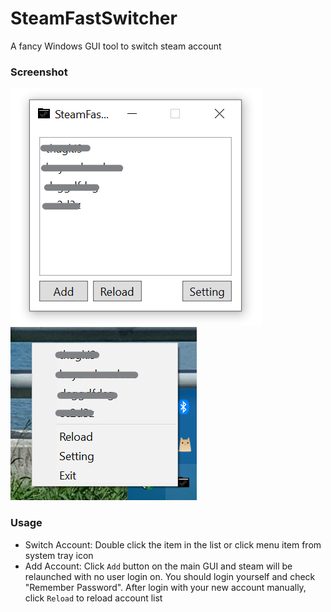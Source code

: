 # SteamFastSwitcher
A fancy Windows GUI tool to switch steam account

### Screenshot
![#](./Screenshot.png)
![#](./ScreenshotTrayIcon.png)

### Usage
* Switch Account: Double click the item in the list or click menu item from system tray icon
* Add Account: Click `Add` button on the main GUI and steam will be relaunched with no user login on. You should login yourself and check "Remember Password". After login with your new account manually, click `Reload` to reload account list
